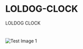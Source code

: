 # LOLDOG-CLOCK
LOLDOG CLOCK
#
![Test Image 1](https://media.tenor.com/images/ff5fd5f104633684a11c3693068647a4/tenor.gif)
